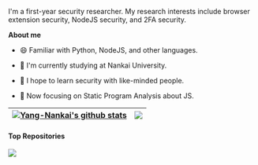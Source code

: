 <!--
**Yang-Nankai/Yang-Nankai** is a ✨ _special_ ✨ repository because its `README.md` (this file) appears on your GitHub profile.

Here are some ideas to get you started:

- 🔭 I’m currently working on ...
- 🌱 I’m currently learning ...
- 👯 I’m looking to collaborate on ...
- 🤔 I’m looking for help with ...
- 💬 Ask me about ...
- 📫 How to reach me: ...
- 😄 Pronouns: ...
- ⚡ Fun fact: ...
-->

I'm a first-year security researcher. My research interests include browser extension security, NodeJS security, and 2FA security.

**About me**

- 😄 Familiar with Python, NodeJS, and other languages.

- 🔭 I'm currently studying at Nankai University.

- 👯 I hope to learn security with like-minded people.

- 🌱 Now focusing on Static Program Analysis about JS.

<!-- ![Metrics](https://metrics.lecoq.io/Yang-Nankai?template=classic&base=header%2C%20activity%2C%20community%2C%20repositories%2C%20metadata&base.indepth=false&base.hireable=false&base.skip=false&config.timezone=Asia%2FShanghai) -->

| <a href="https://github.com/anuraghazra/github-readme-stats"><img align="center" src="https://github-readme-stats.vercel.app/api?username=Yang-Nankai&show_icons=true&include_all_commits=true&theme=buefy&hide_border=true" alt="Yang-Nankai's github stats" /></a> | <a href="https://github.com/anuraghazra/github-readme-stats"><img align="center" src="https://github-readme-stats.vercel.app/api/top-langs/?username=Yang-Nankai&layout=compact&theme=buefy&hide_border=true" /></a> |
| ------------- | ------------- |

#### Top Repositories

<a href="https://github.com/Yang-Nankai/SE2FA">
  <img align="center" src="https://github-readme-stats.vercel.app/api/pin/?username=Yang-Nankai&repo=SE2FA&theme=buefy" />
</a>

